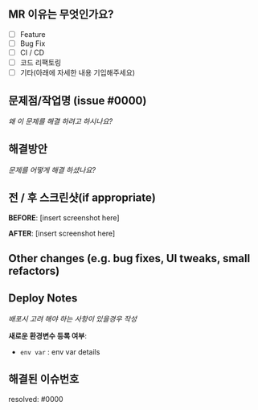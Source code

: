 ## MR 이유는 무엇인가요?
- [ ] Feature
- [ ] Bug Fix
- [ ] CI / CD
- [ ] 코드 리팩토링
- [ ] 기타(아래에 자세한 내용 기입해주세요)

## 문제점/작업명 (issue #0000)
_왜 이 문제를 해결 하려고 하시나요?_

## 해결방안
_문제를 어떻게 해결 하셨나요?_


## 전 / 후 스크린샷(if appropriate)

**BEFORE**:
[insert screenshot here]

**AFTER**:
[insert screenshot here]


## Other changes (e.g. bug fixes, UI tweaks, small refactors)


## Deploy Notes
_배포시 고려 해야 하는 사항이 있을경우 작성_

**새로운 환경변수 등록 여부**:
- `env var` : env var details


## 해결된 이슈번호
resolved: #0000
